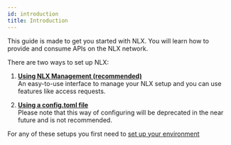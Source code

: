 ```yaml
---
id: introduction
title: Introduction
---
```


This guide is made to get you started with NLX. You will learn how to provide and consume APIs on the NLX network.  

There are two ways to set up NLX:

1. **[Using NLX Management (recommended)](./management/introduction.md)**  
An easy-to-use interface to manage your NLX setup and you can use features like access requests.

1. **[Using a config.toml file](./config-file/provide-an-api.mdx)**  
Please note that this way of configuring will be deprecated in the near future and is not recommended.

For any of these setups you first need to [set up your environment](./setup-your-environment.md) 
